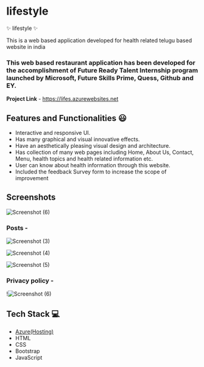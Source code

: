 # lifestyle
✨ lifestyle ✨

This is a web based application developed for health related telugu based website in india

### This web based restaurant application has been developed for the accomplishment of Future Ready Talent Internship program launched by Microsoft, Future Skills Prime, Quess, Github and EY.


**Project Link** - https://lifes.azurewebsites.net


## Features and Functionalities 😃

- Interactive and responsive UI.
- Has many graphical and visual innovative effects.
- Have an aesthetically pleasing visual design and architecture.
- Has collection of many web pages including Home, About Us, Contact, Menu, health topics and health related information etc.
- User can know about health information through this website.
- Included the feedback Survey form to increase the scope of improvement 

## Screenshots

 
![Screenshot (6)](https://user-images.githubusercontent.com/116334371/198208654-7511bca9-05f8-4100-8abc-c73a72140822.png)



   

### Posts -

![Screenshot (3)](https://user-images.githubusercontent.com/116334371/198209218-de5409a4-6139-478b-998e-04ec0bfeeabe.png)


![Screenshot (4)](https://user-images.githubusercontent.com/116334371/198209343-e7e99c75-d4b5-4deb-bd6e-d7c4c9e7d3a5.png)

![Screenshot (5)](https://user-images.githubusercontent.com/116334371/198209556-5aadf803-b904-4716-aa31-42243296060b.png)

### Privacy policy -


!![Screenshot (6)](https://user-images.githubusercontent.com/116334371/198208985-8a42ebfb-7bfe-4076-9da6-ef9633ea12fc.png)



## Tech Stack 💻

- [Azure(Hosting)](https://azure.microsoft.com/en-in/features/azure-portal/)
- HTML
- CSS
- Bootstrap
- JavaScript
